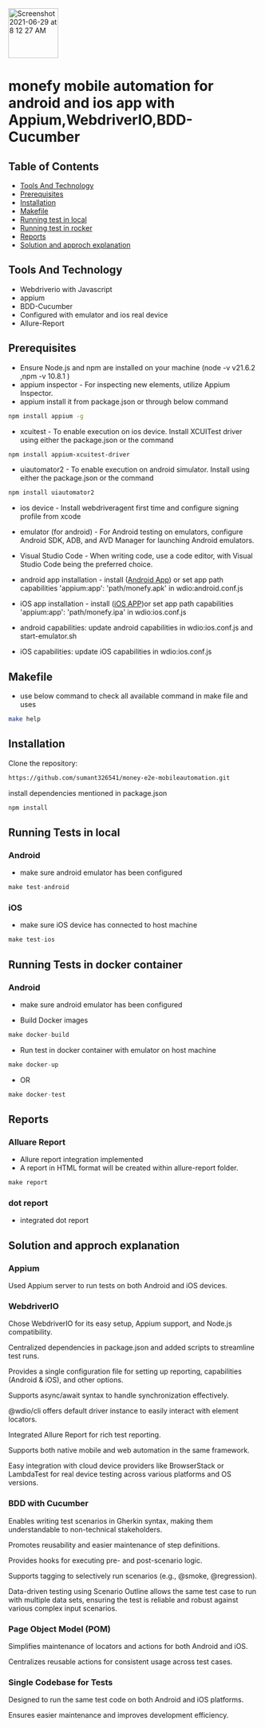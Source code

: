 <img width="100" alt="Screenshot 2021-06-29 at 8 12 27 AM" src="https://user-images.githubusercontent.com/39675511/123728969-d2a87b00-d8b1-11eb-9ece-558d4021f816.png">

# monefy mobile automation for android and ios app with Appium,WebdriverIO,BDD-Cucumber

## Table of Contents

- [Tools And Technology](#tools-and-technology)
- [Prerequisites](#prerequisites)
- [Installation](#installation)
- [Makefile](#makefile)
- [Running test in local](#running-tests-in-local)
- [Running test in rocker](#running-tests-in-docker)
- [Reports](#reports)
- [Solution and approch explanation](#solution-and-approch-explanation)


## Tools And Technology
- Webdriverio with Javascript
- appium
- BDD-Cucumber
- Configured with emulator and ios real device
- Allure-Report

## Prerequisites

- Ensure Node.js and npm are installed on your machine (node -v
v21.6.2 ,npm -v 10.8.1
)
- appium inspector - For inspecting new elements, utilize Appium Inspector.
- appium  install it from package.json or through below command
```sh
npm install appium -g
```
- xcuitest - To enable execution on ios device. Install XCUITest driver using either the package.json or the command 
```sh
npm install appium-xcuitest-driver
```
- uiautomator2 - To enable execution on android simulator. Install using either the package.json or the command 
```sh
npm install uiautomator2
```
- ios device - Install webdriveragent first time and configure signing profile from xcode
- emulator (for android) - For Android testing on emulators, configure Android SDK, ADB, and AVD Manager for launching Android emulators.
- Visual Studio Code - When writing code, use a code editor, with Visual Studio Code being the preferred choice.

- android app installation - install ([Android App](https://play.google.com/store/apps/details?id=com.monefy.app.lite)) or set app path capabilities 'appium:app': 'path/monefy.apk' in wdio:android.conf.js
- iOS app installation - install ([iOS APP](https://itunes.apple.com/us/app/monefy-money-manager/id1212024409?))or set app path capabilities 'appium:app': 'path/monefy.ipa' in wdio:ios.conf.js 
- android capabilities: update android capabilities in wdio:ios.conf.js and start-emulator.sh
- iOS capabilities: update iOS capabilities in wdio:ios.conf.js 

## Makefile 

- use below command to check all available command in make file and uses 
```sh
make help
```
## Installation

Clone the repository:

```sh
https://github.com/sumant326541/money-e2e-mobileautomation.git
```
install dependencies mentioned in package.json

```sh
npm install
```

## Running Tests in local
### Android

- make sure android emulator has been configured 

```js
make test-android
```
### iOS

- make sure iOS device has connected to host machine

 ```js
make test-ios
```

## Running Tests in docker container
### Android

- make sure android emulator has been configured 

- Build Docker images

```js
make docker-build
```
- Run test in docker container with emulator on host machine

```js
make docker-up
```
- OR

```js
make docker-test
```


## Reports

### Alluare Report
- Allure report integration implemented
- A report in HTML format will be created within allure-report folder.

 ```js
make report
``` 
### dot report
- integrated dot report 

## Solution and approch explanation

 ### Appium
 Used Appium server to run tests on both Android and iOS devices.

 ### WebdriverIO
 Chose WebdriverIO for its easy setup, Appium support, and Node.js compatibility.

 Centralized dependencies in package.json and added scripts to streamline test runs.

 Provides a single configuration file for setting up reporting, capabilities (Android & iOS), and other options.

 Supports async/await syntax to handle synchronization effectively.

 @wdio/cli offers default driver instance to easily interact with element locators.

 Integrated Allure Report for rich test reporting.

 Supports both native mobile and web automation in the same framework.

 Easy integration with cloud device providers like BrowserStack or LambdaTest for real device testing across various platforms and OS versions.

### BDD with Cucumber
 Enables writing test scenarios in Gherkin syntax, making them understandable to non-technical stakeholders.

 Promotes reusability and easier maintenance of step definitions.

 Provides hooks for executing pre- and post-scenario logic.

 Supports tagging to selectively run scenarios (e.g., @smoke, @regression).

 Data-driven testing using Scenario Outline allows the same test case to run with multiple data sets, ensuring the test is reliable and robust against various complex input scenarios.

### Page Object Model (POM)
 Simplifies maintenance of locators and actions for both Android and iOS.

 Centralizes reusable actions for consistent usage across test cases.

### Single Codebase for Tests
 Designed to run the same test code on both Android and iOS platforms.

 Ensures easier maintenance and improves development efficiency.

